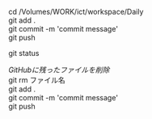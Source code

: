 cd /Volumes/WORK/ict/workspace/Daily  
git add .  
git commit -m 'commit message'  
git push  


git status


*GitHubに残ったファイルを削除*  
git rm ファイル名  
git add .  
git commit -m 'commit message'  
git push  